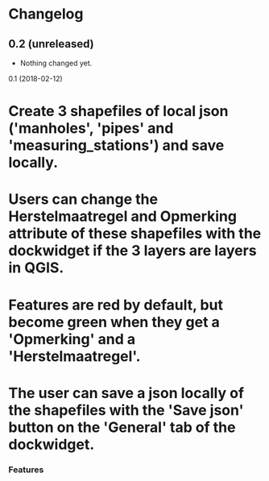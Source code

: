 # Changelog

0.2 (unreleased)
----------------

- Nothing changed yet.


0.1 (2018-02-12)

# Create 3 shapefiles of local json ('manholes', 'pipes' and 'measuring_stations') and save locally.
# Users can change the Herstelmaatregel and Opmerking attribute of these shapefiles with the dockwidget if the 3 layers are layers in QGIS.
# Features are red by default, but become green when they get a 'Opmerking' and a 'Herstelmaatregel'.
# The user can save a json locally of the shapefiles with the 'Save json' button on the 'General' tab of the dockwidget.

### Features

